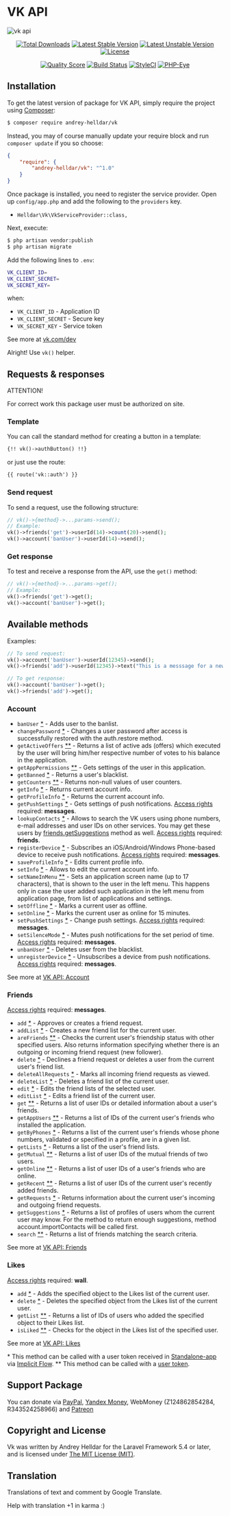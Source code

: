 # VK API

![vk api](https://cloud.githubusercontent.com/assets/10347617/24411930/19393712-1412-11e7-8dd2-9c7da9133d59.jpg)

<p align="center">
<a href="https://packagist.org/packages/andrey-helldar/vk"><img src="https://poser.pugx.org/andrey-helldar/vk/downloads?style=flat-square" alt="Total Downloads" /></a>
<a href="https://packagist.org/packages/andrey-helldar/vk"><img src="https://poser.pugx.org/andrey-helldar/vk/v/stable?format=flat-square" alt="Latest Stable Version" /></a>
<a href="https://packagist.org/packages/andrey-helldar/vk"><img src="https://poser.pugx.org/andrey-helldar/vk/v/unstable?format=flat-square" alt="Latest Unstable Version" /></a>
<a href="https://raw.githubusercontent.com/andrey-helldar/vk/master/LICENSE"><img src="https://poser.pugx.org/andrey-helldar/vk/license?format=flat-square" alt="License" /></a>
</p>

<p align="center">
<a href="https://github.com/andrey-helldar/vk"><img src="https://scrutinizer-ci.com/g/andrey-helldar/vk/badges/quality-score.png?b=master&style=flat-square" alt="Quality Score" /></a>
<a href="https://travis-ci.org/andrey-helldar/vk"><img src="https://travis-ci.org/andrey-helldar/vk.svg?branch=master&style=flat-square" alt="Build Status" /></a>
<a href="https://styleci.io/repos/82566268"><img src="https://styleci.io/repos/86432878/shield?branch=master" alt="StyleCI" /></a>
<a href="https://php-eye.com/package/andrey-helldar/vk"><img src="https://php-eye.com/badge/andrey-helldar/vk/tested.svg?style=flat-square" alt="PHP-Eye" /></a>
</p>


## Installation

To get the latest version of package for VK API, simply require the project using [Composer](https://getcomposer.org/):

```bash
$ composer require andrey-helldar/vk
```

Instead, you may of course manually update your require block and run `composer update` if you so choose:

```json
{
    "require": {
        "andrey-helldar/vk": "^1.0"
    }
}
```

Once package is installed, you need to register the service provider. Open up `config/app.php` and add the following to the `providers` key.

* `Helldar\Vk\VkServiceProvider::class,`

Next, execute:

```bash
$ php artisan vendor:publish
$ php artisan migrate
```

Add the following lines to `.env`:

```bash
VK_CLIENT_ID=
VK_CLIENT_SECRET=
VK_SECRET_KEY=
```

when:

* `VK_CLIENT_ID` - Application ID
* `VK_CLIENT_SECRET` - Secure key
* `VK_SECRET_KEY` - Service token

See more at [vk.com/dev](https://vk.com/apps?act=manage)

Alright! Use `vk()` helper.


## Requests & responses

ATTENTION!

For correct work this package user must be authorized on site.

### Template

You can call the standard method for creating a button in a template:

```html
{!! vk()->authButton() !!}
```

or just use the route:
```html
{{ route('vk::auth') }}
```

### Send request

To send a request, use the following structure:
```php
// vk()->{method}->...params->send();
// Example:
vk()->friends('get')->userId(14)->count(20)->send();
vk()->account('banUser')->userId(14)->send();
```

### Get response

To test and receive a response from the API, use the `get()` method:
```php
// vk()->{method}->...params->get();
// Example:
vk()->friends('get')->get();
vk()->account('banUser')->get();
```

## Available methods

Examples:
```php
// To send request:
vk()->account('banUser')->userId(12345)->send();
vk()->friends('add')->userId(12345)->text("This is a messsage for a new friend.")->send();

// To get response:
vk()->account('banUser')->get();
vk()->friends('add')->get();
```

### Account
* `banUser` [*](#standalone) - Adds user to the banlist.
* `changePassword` [*](#standalone) - Changes a user password after access is successfully restored with the auth.restore method.
* `getActiveOffers` [**](#user-token) - Returns a list of active ads (offers) which executed by the user will bring him/her respective number of votes to his balance in the application.
* `getAppPermissions` [**](#user-token) - Gets settings of the user in this application.
* `getBanned` [*](#standalone) - Returns a user's blacklist.
* `getCounters` [**](#user-token) - Returns non-null values of user counters.
* `getInfo` [*](#standalone) - Returns current account info.
* `getProfileInfo` [*](#standalone) - Returns the current account info.
* `getPushSettings` [*](#standalone) - Gets settings of push notifications. [Access rights](https://vk.com/dev/permissions) required: **messages**.
* `lookupContacts` [*](#standalone) - Allows to search the VK users using phone numbers, e-mail addresses and user IDs on other services. You may get these users by [friends.getSuggestions](https://vk.com/dev/friends.getSuggestions) method as well. [Access rights](https://vk.com/dev/permissions) required: **friends**.
* `registerDevice` [*](#standalone) - Subscribes an iOS/Android/Windows Phone-based device to receive push notifications. [Access rights](https://vk.com/dev/permissions) required: **messages**.
* `saveProfileInfo` [*](#standalone) - Edits current profile info.
* `setInfo` [*](#standalone) - Allows to edit the current account info.
* `setNameInMenu` [**](#user-token) - Sets an application screen name (up to 17 characters), that is shown to the user in the left menu. This happens only in case the user added such application in the left menu from application page, from list of applications and settings.
* `setOffline` [*](#standalone) - Marks a current user as offline.
* `setOnline` [*](#standalone) - Marks the current user as online for 15 minutes.
* `setPushSettings` [*](#standalone) - Change push settings. [Access rights](https://vk.com/dev/permissions) required: **messages**.
* `setSilenceMode` [*](#standalone) - Mutes push notifications for the set period of time. [Access rights](https://vk.com/dev/permissions) required: **messages**.
* `unbanUser` [*](#standalone) - Deletes user from the blacklist.
* `unregisterDevice` [*](#standalone) - Unsubscribes a device from push notifications. [Access rights](https://vk.com/dev/permissions) required: **messages**.

See more at [VK API: Account](https://vk.com/dev/account)

### Friends
[Access rights](https://vk.com/dev/permissions) required: **messages**.
 
* `add` [*](#standalone) - Approves or creates a friend request.
* `addList` [*](#standalone) - Creates a new friend list for the current user.
* `areFriends` [**](#user-token) - Checks the current user's friendship status with other specified users. Also returns information specifying whether there is an outgoing or incoming friend request (new follower).
* `delete` [*](#standalone) - Declines a friend request or deletes a user from the current user's friend list.
* `deleteAllRequests` [*](#standalone) - Marks all incoming friend requests as viewed.
* `deleteList` [*](#standalone) - Deletes a friend list of the current user.
* `edit` [*](#standalone) - Edits the friend lists of the selected user.
* `editList` [*](#standalone) - Edits a friend list of the current user.
* `get` [**](#user-token) - Returns a list of user IDs or detailed information about a user's friends.
* `getAppUsers` [**](#user-token) - Returns a list of IDs of the current user's friends who installed the application.
* `getByPhones` [*](#standalone) - Returns a list of the current user's friends whose phone numbers, validated or specified in a profile, are in a given list.
* `getLists` [*](#standalone) - Returns a list of the user's friend lists.
* `getMutual` [**](#user-token) - Returns a list of user IDs of the mutual friends of two users.
* `getOnline` [**](#user-token) - Returns a list of user IDs of a user's friends who are online.
* `getRecent` [**](#user-token) - Returns a list of user IDs of the current user's recently added friends.
* `getRequests` [*](#standalone) - Returns information about the current user's incoming and outgoing friend requests.
* `getSuggestions` [*](#standalone) - Returns a list of profiles of users whom the current user may know. For the method to return enough suggestions, method account.importContacts will be called first.
* `search` [**](#user-token) - Returns a list of friends matching the search criteria.

See more at [VK API: Friends](https://vk.com/dev/friends)

### Likes
[Access rights](https://vk.com/dev/permissions) required: **wall**.

* `add` [*](#standalone) - Adds the specified object to the Likes list of the current user.
* `delete` [*](#standalone) - Deletes the specified object from the Likes list of the current user.
* `getList` [**](#user-token) - Returns a list of IDs of users who added the specified object to their Likes list.
* `isLiked` [**](#user-token) - Checks for the object in the Likes list of the specified user.

See more at [VK API: Likes](https://vk.com/dev/likes)

<span id="standalone">* This method can be called with a user token received in [Standalone-app](https://vk.com/dev/standalone) via [Implicit Flow](https://vk.com/dev/implicit_flow_user).</span>
<span id="user-token">** This method can be called with a [user token](https://vk.com/dev/access_token).</span>

## Support Package

You can donate via [PayPal](https://www.paypal.com/cgi-bin/webscr?cmd=_s-xclick&hosted_button_id=94B8LCPAPJ5VG), [Yandex Money](https://money.yandex.ru/quickpay/shop-widget?account=410012608840929&quickpay=shop&payment-type-choice=on&mobile-payment-type-choice=on&writer=seller&targets=Andrey+Helldar%3A+Open+Source+Projects&targets-hint=&default-sum=&button-text=04&mail=on&successURL=), WebMoney (Z124862854284, R343524258966) and [Patreon](https://www.patreon.com/helldar)


## Copyright and License

Vk was written by Andrey Helldar for the Laravel Framework 5.4 or later, and is licensed under [The MIT License (MIT)](LICENSE).


## Translation

Translations of text and comment by Google Translate.

Help with translation +1 in karma :)
